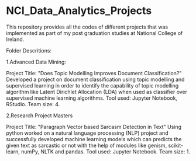 # NCI_Data_Analytics_Projects

This repository provides all the codes of different projects that was implemented as part of my post graduation studies at National College of Ireland.

Folder Descritions:

1.Advanced Data Mining:

Project Title: "Does Topic Modelling Improves Document Classification?"
Developed a project on document classification using topic modelling and supervised learning in order to identify the capability of topic modelling algorithm like Latent Dirichlet Allocation (LDA) when used as classifier over supervised machine learning algorithms. Tool used: Jupyter Notebook, RStudio. Team size: 4.

2.Research Project Masters

Project Title: "Paragraph Vector based Sarcasm Detection in Text"
Using python worked on a natural language processing (NLP) project and successfully developed machine learning models which can predicts the given text as sarcastic or not with the help of modules like genism, scikit-learn, numPy, NLTK and pandas. Tool used: Jupyter Notebook. Team size: 1.

